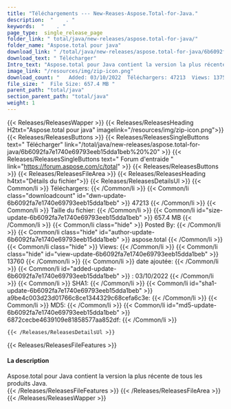 ```yaml
---
title: "Téléchargements --- New-Reases-Aspose.Total-for-Java." 
description:  "    . " 
keywords:  "    . " 
page_type:  single_release_page
folder_link: " total/java/new-releases/aspose.total-for-java/"
folder_name: "Aspose.total pour java"
download_link: " /total/java/new-releases/aspose.total-for-java/6b6092fa7e1740e69793eeb15dda1beb"
download_text: " Télécharger"
Intro_text: "Aspose.total pour Java contient la version la plus récente de tous les produits Java."
image_link: "/resources/img/zip-icon.png"
download_count: "   Added: 03/10/2022  Téléchargers: 47213  Views: 13759"
file_size: "  File Size: 657.4 MB "
parent_path: "total/java"
section_parent_path: "total/java"
weight: 1
---
```


{{< Releases/ReleasesWapper >}}
  {{< Releases/ReleasesHeading H2txt="Aspose.total pour java" imagelink="/resources/img/zip-icon.png">}}
  {{< Releases/ReleasesButtons >}}
    {{< Releases/ReleasesSingleButtons text=" Télécharger" link="/total/java/new-releases/aspose.total-for-java/6b6092fa7e1740e69793eeb15dda1beb%20%20" >}}
    {{< Releases/ReleasesSingleButtons text=" Forum d'entraide " link="https://forum.aspose.com/c/total" >}}
  {{< Releases/ReleasesButtons >}}
  {{< Releases/ReleasesFileArea >}}
    {{< Releases/ReleasesHeading h4txt="Détails du fichier">}}
    {{< Releases/ReleasesDetailsUl >}}
            {{< Common/li  >}} Téléchargers: {{< /Common/li >}} 
      {{< Common/li class="downloadcount" id="dwn-update-6b6092fa7e1740e69793eeb15dda1beb" >}} 47213 {{< /Common/li >}} 
      {{< Common/li  >}} Taille du fichier: {{< /Common/li >}} 
      {{< Common/li id="size-update-6b6092fa7e1740e69793eeb15dda1beb" >}} 657.4 MB {{< /Common/li >}} 
      {{< Common/li  class="hide" >}} Posted By: {{< /Common/li >}} 
      {{< Common/li class="hide" id="author-update-6b6092fa7e1740e69793eeb15dda1beb" >}} aspose.total {{< /Common/li >}} 
      {{< Common/li class="hide"  >}} Views: {{< /Common/li >}} 
      {{< Common/li class="hide" id="view-update-6b6092fa7e1740e69793eeb15dda1beb" >}} 13760 {{< /Common/li >}} 
      {{< Common/li  >}} date ajoutée: {{< /Common/li >}} 
      {{< Common/li id="added-update-6b6092fa7e1740e69793eeb15dda1beb" >}} : 03/10/2022 {{< /Common/li >}} 
      {{< Common/li  >}} SHA1: {{< /Common/li >}} 
      {{< Common/li id="sha1-update-6b6092fa7e1740e69793eeb15dda1beb" >}}  a9be4c003d23d01766c8ce1344329c68cefa6c3e: {{< /Common/li >}} 
      {{< Common/li  >}} MD5: {{< /Common/li >}} 
      {{< Common/li id="md5-update-6b6092fa7e1740e69793eeb15dda1beb" >}} 6872cecbe4639109e81858577aa852df: {{< /Common/li >}} 

    {{< /Releases/ReleasesDetailsUl >}}

  {{< Releases/ReleasesFileFeatures >}}
      <h4>La description</h4><div class="HTMLDescription">Aspose.total pour Java contient la version la plus récente de tous les produits Java.</div>
  {{< /Releases/ReleasesFileFeatures >}}
 {{< /Releases/ReleasesFileArea >}}
{{< /Releases/ReleasesWapper >}}


